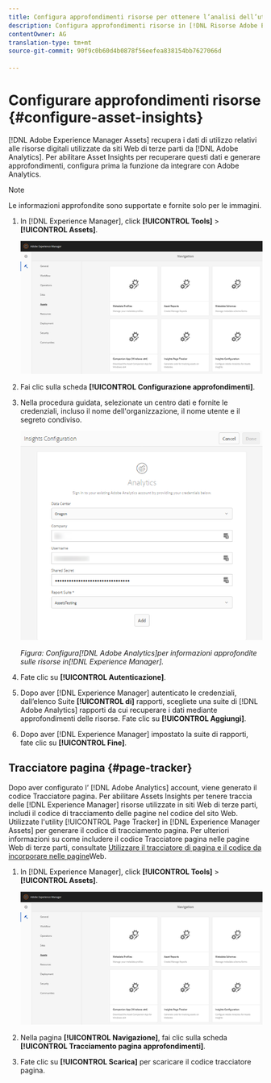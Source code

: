 ```yaml
---
title: Configura approfondimenti risorse per ottenere l’analisi dell’utilizzo delle risorse digitali.
description: Configura approfondimenti risorse in [!DNL Risorse Adobe Experience Manager].
contentOwner: AG
translation-type: tm+mt
source-git-commit: 90f9c0b60d4b0878f56eefea838154bb7627066d

---
```



# Configurare approfondimenti risorse {#configure-asset-insights}

[!DNL Adobe Experience Manager Assets] recupera i dati di utilizzo relativi alle risorse digitali utilizzate da siti Web di terze parti da [!DNL Adobe Analytics]. Per abilitare Asset Insights per recuperare questi dati e generare approfondimenti, configura prima la funzione da integrare con Adobe Analytics.

>[!NOTE]
>
>Le informazioni approfondite sono supportate e fornite solo per le immagini.

1. In [!DNL Experience Manager], click **[!UICONTROL Tools]** > **[!UICONTROL Assets]**.

   ![chlimage_1-72](assets/chlimage_1-210.png)

1. Fai clic sulla scheda **[!UICONTROL Configurazione approfondimenti]**.
1. Nella procedura guidata, selezionate un centro dati e fornite le credenziali, incluso il nome dell&#39;organizzazione, il nome utente e il segreto condiviso.

   ![Configurare Adobe Analytics per Assets Insights in Experience Manager](assets/insights_config2.png)

   *Figura: Configura[!DNL Adobe Analytics]per informazioni approfondite sulle risorse in[!DNL Experience Manager].*

1. Fate clic su **[!UICONTROL Autenticazione]**.
1. Dopo aver [!DNL Experience Manager] autenticato le credenziali, dall’elenco Suite **[!UICONTROL di]** rapporti, scegliete una suite di [!DNL Adobe Analytics] rapporti da cui recuperare i dati mediante approfondimenti delle risorse. Fate clic su **[!UICONTROL Aggiungi]**.
1. Dopo aver [!DNL Experience Manager] impostato la suite di rapporti, fate clic su **[!UICONTROL Fine]**.

## Tracciatore pagina {#page-tracker}

Dopo aver configurato l’ [!DNL Adobe Analytics] account, viene generato il codice Tracciatore pagina. Per abilitare Assets Insights per tenere traccia delle [!DNL Experience Manager] risorse utilizzate in siti Web di terze parti, includi il codice di tracciamento delle pagine nel codice del sito Web. Utilizzate l&#39;utility [!UICONTROL Page Tracker] in [!DNL Experience Manager Assets] per generare il codice di tracciamento pagina. Per ulteriori informazioni su come includere il codice Tracciatore pagina nelle pagine Web di terze parti, consultate [Utilizzare il tracciatore di pagina e il codice da incorporare nelle pagine](/help/assets/touch-ui-using-page-tracker.md)Web.

1. In [!DNL Experience Manager], click **[!UICONTROL Tools]** > **[!UICONTROL Assets]**.

   ![chlimage_1-73](assets/chlimage_1-214.png)

1. Nella pagina **[!UICONTROL Navigazione]**, fai clic sulla scheda **[!UICONTROL Tracciamento pagina approfondimenti]**.
1. Fate clic su **[!UICONTROL Scarica]** per scaricare il codice tracciatore pagina.
